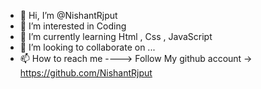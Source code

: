- 👋 Hi, I’m @NishantRjput
- 👀 I’m interested in Coding
- 🌱 I’m currently learning Html , Css , JavaScript 
- 💞️ I’m looking to collaborate on ...
- 📫 How to reach me ----> Follow My github account -> https://github.com/NishantRjput

<!---
NishantRjput/NishantRjput is a ✨ special ✨ repository because its `README.md` (this file) appears on your GitHub profile.
You can click the Preview link to take a look at your changes.
--->
